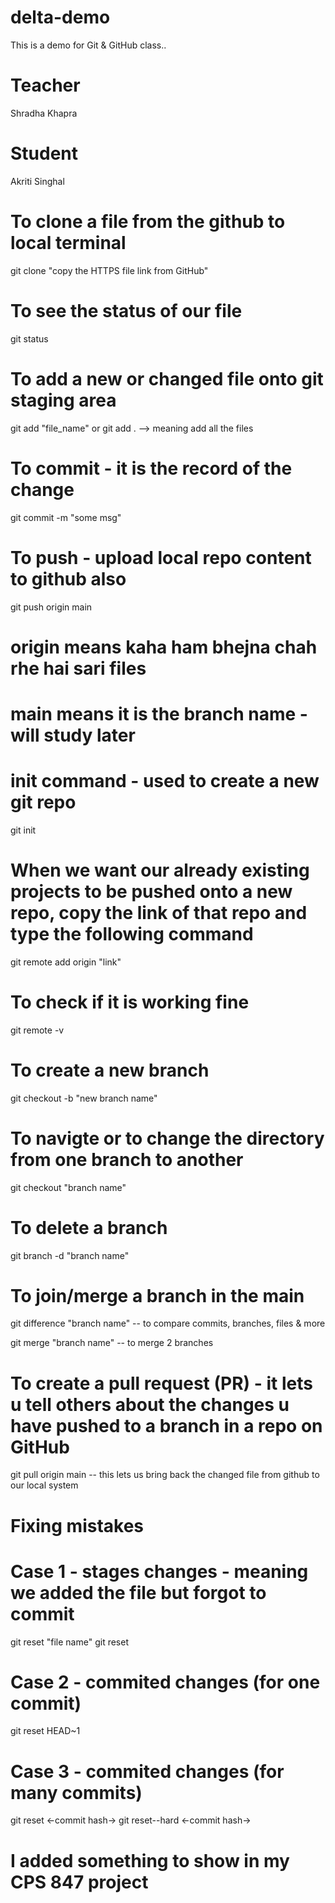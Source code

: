 # delta-demo
This is a demo for Git &amp; GitHub class..
# Teacher
Shradha Khapra

# Student
Akriti Singhal

# To clone a file from the github to local terminal
git clone "copy the HTTPS file link from GitHub"

# To see the status of our file
git status

# To add a new or changed file onto git staging area
git add "file_name" or git add . --> meaning add all the files

# To commit - it is the record of the change
git commit -m "some msg"

# To push - upload local repo content to github also
git push origin main
# origin means kaha ham bhejna chah rhe hai sari files
# main means it is the branch name - will study later

# init command - used to create a new git repo
git init

# When we want our already existing projects to be pushed onto a new repo, copy the link of that repo and type the following command 
git remote add origin "link"

# To check if it is working fine
git remote -v

# To create a new branch
git checkout -b "new branch name"

# To navigte or to change the directory from one branch to another
git checkout "branch name"

# To delete a branch
git branch -d "branch name"

# To join/merge a branch in the main 
git difference "branch name" -- to compare commits, branches, files & more

git merge "branch name" -- to merge 2 branches

# To create a pull request (PR) - it lets u tell others about the changes u have pushed to a branch in a repo on GitHub
git pull origin main -- this lets us bring back the changed file from github to our local system

# Fixing mistakes
# Case 1 - stages changes - meaning we added the file but forgot to commit
git reset "file name"
git reset

# Case 2 - commited changes (for one commit)
git reset HEAD~1

# Case 3 - commited changes (for many commits)
git reset <-commit hash->
git reset--hard <-commit hash->

# I added something to show in my CPS 847 project